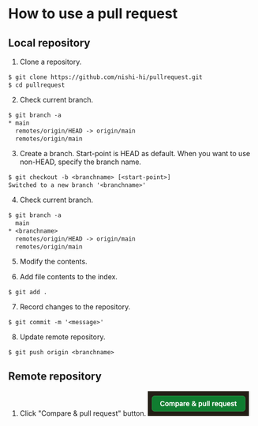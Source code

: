 # How to use a pull request
## Local repository

1. Clone a repository.
```
$ git clone https://github.com/nishi-hi/pullrequest.git
$ cd pullrequest
```

2. Check current branch.
```
$ git branch -a
* main
  remotes/origin/HEAD -> origin/main
  remotes/origin/main
```

3. Create a branch. Start-point is HEAD as default. When you want to use non-HEAD, specify the branch name.
```
$ git checkout -b <branchname> [<start-point>]
Switched to a new branch '<branchname>'
```

4. Check current branch.
```
$ git branch -a
  main
* <branchname>
  remotes/origin/HEAD -> origin/main
  remotes/origin/main
```

5. Modify the contents.

6. Add file contents to the index.
```
$ git add .
```

7. Record changes to the repository.
```
$ git commit -m '<message>'
```

8. Update remote repository.
```
$ git push origin <branchname>
```

## Remote repository
1. Click "Compare & pull request" button.
![Compare & pull request button](https://github.com/nishi-hi/pullrequest/blob/main/images/pullrequest_01.png)
